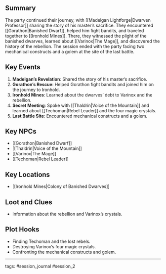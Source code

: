 

## Summary
The party continued their journey, with [[Madelgan Lightforge|Dwarven Professor]] sharing the story of his master’s sacrifice. They encountered [[Gorathon|Banished Dwarf]], helped him fight bandits, and traveled together to [[Ironhold Mines]]. There, they witnessed the plight of the banished dwarves, learned about [[Varinox|The Mage]], and discovered the history of the rebellion. The session ended with the party facing two mechanical constructs and a golem at the site of the last battle.

## Key Events
1. **Madelgan’s Revelation**: Shared the story of his master’s sacrifice.
2. **Gorathon’s Rescue**: Helped Gorathon fight bandits and joined him on the journey to Ironhold.
3. **Ironhold Mines**: Learned about the dwarves’ debt to Varinox and the rebellion.
4. **Secret Meeting**: Spoke with [[Thaldrin|Voice of the Mountain]] and learned about [[Techoman|Rebel Leader]] and the four magic crystals.
5. **Last Battle Site**: Encountered mechanical constructs and a golem.

## Key NPCs
- [[Gorathon|Banished Dwarf]]
- [[Thaldrin|Voice of the Mountain]]
- [[Varinox|The Mage]]
- [[Techoman|Rebel Leader]]

## Key Locations
- [[Ironhold Mines|Colony of Banished Dwarves]]

## Loot and Clues
- Information about the rebellion and Varinox’s crystals.

## Plot Hooks
- Finding Techoman and the lost rebels.
- Destroying Varinox’s four magic crystals.
- Confronting the mechanical constructs and golem.

---
tags: #session_journal #session_2